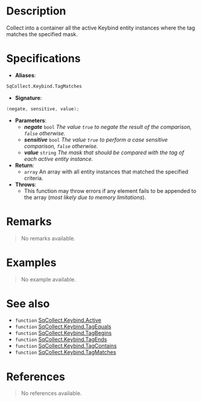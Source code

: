 # Description

Collect into a container all the active Keybind entity instances where the tag matches the specified mask.

# Specifications

* **Aliases**:
```D
SqCollect.Keybind.TagMatches
```
* **Signature**:
```D
(negate, sensitive, value);
```
* **Parameters**:
	* **_negate_** `bool` *The value `true` to negate the result of the comparison, `false` otherwise.*
	* **_sensitive_** `bool` *The value `true` to perform a case sensitive comparison, `false` otherwise.*
	* **_value_** `string` *The mask that should be compared with the tag of each active entity instance.*
* **Return**:
	* `array` An array with all entity instances that matched the specified criteria.
* **Throws**:
	* This function may throw errors if any element fails to be appended to the array (*most likely due to memory limitations*).

# Remarks

> No remarks available.

# Examples

> No example available.

# See also

* `function` [SqCollect.Keybind.Active](Function.SqCollect.Keybind.Active)
* `function` [SqCollect.Keybind.TagEquals](Function.SqCollect.Keybind.TagEquals)
* `function` [SqCollect.Keybind.TagBegins](Function.SqCollect.Keybind.TagBegins)
* `function` [SqCollect.Keybind.TagEnds](Function.SqCollect.Keybind.TagEnds)
* `function` [SqCollect.Keybind.TagContains](Function.SqCollect.Keybind.TagContains)
* `function` [SqCollect.Keybind.TagMatches](Function.SqCollect.Keybind.TagMatches)

# References

> No references available.
